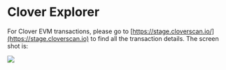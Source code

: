 # Clover Explorer

For Clover EVM transactions, please go to [https://stage.cloverscan.io/](https://stage.cloverscan.io) to find all the transaction details. The screen shot is:

![](../../.gitbook/assets/scan.jpg)
